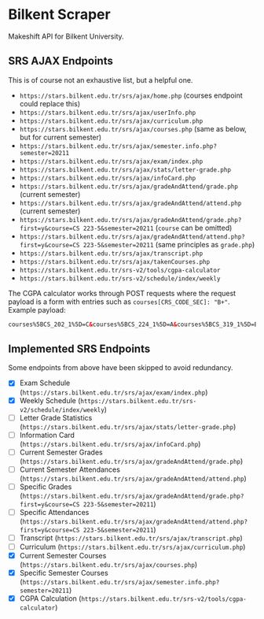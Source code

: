 # Bilkent Scraper

Makeshift API for Bilkent University.

## SRS AJAX Endpoints

This is of course not an exhaustive list, but a helpful one.

- `https://stars.bilkent.edu.tr/srs/ajax/home.php` (courses endpoint could replace this)
- `https://stars.bilkent.edu.tr/srs/ajax/userInfo.php`
- `https://stars.bilkent.edu.tr/srs/ajax/curriculum.php`
- `https://stars.bilkent.edu.tr/srs/ajax/courses.php` (same as below, but for current semester)
- `https://stars.bilkent.edu.tr/srs/ajax/semester.info.php?semester=20211`
- `https://stars.bilkent.edu.tr/srs/ajax/exam/index.php`
- `https://stars.bilkent.edu.tr/srs/ajax/stats/letter-grade.php`
- `https://stars.bilkent.edu.tr/srs/ajax/infoCard.php`
- `https://stars.bilkent.edu.tr/srs/ajax/gradeAndAttend/grade.php` (current semester)
- `https://stars.bilkent.edu.tr/srs/ajax/gradeAndAttend/attend.php` (current semester)
- `https://stars.bilkent.edu.tr/srs/ajax/gradeAndAttend/grade.php?first=y&course=CS 223-5&semester=20211` (`course` can be omitted)
- `https://stars.bilkent.edu.tr/srs/ajax/gradeAndAttend/attend.php?first=y&course=CS 223-5&semester=20211` (same principles as `grade.php`)
- `https://stars.bilkent.edu.tr/srs/ajax/transcript.php`
- `https://stars.bilkent.edu.tr/srs/ajax/takenCourses.php`
- `https://stars.bilkent.edu.tr/srs-v2/tools/cgpa-calculator`
- `https://stars.bilkent.edu.tr/srs-v2/schedule/index/weekly`

The CGPA calculator works through POST requests where the request payload is a form with entries such as `courses[CRS_CODE_SEC]: "B+"`.
Example payload:

```html
courses%5BCS_202_1%5D=C&courses%5BCS_224_1%5D=A&courses%5BCS_319_1%5D=B%2B&courses%5BENG_401_18%5D=A&courses%5BMATH_225_4%5D=A&courses%5BPHYS_102_9%5D=A
```

## Implemented SRS Endpoints

Some endpoints from above have been skipped to avoid redundancy.

- [x] Exam Schedule (`https://stars.bilkent.edu.tr/srs/ajax/exam/index.php`)
- [x] Weekly Schedule (`https://stars.bilkent.edu.tr/srs-v2/schedule/index/weekly`)
- [ ] Letter Grade Statistics (`https://stars.bilkent.edu.tr/srs/ajax/stats/letter-grade.php`)
- [ ] Information Card (`https://stars.bilkent.edu.tr/srs/ajax/infoCard.php`)
- [ ] Current Semester Grades (`https://stars.bilkent.edu.tr/srs/ajax/gradeAndAttend/grade.php`)
- [ ] Current Semester Attendances (`https://stars.bilkent.edu.tr/srs/ajax/gradeAndAttend/attend.php`)
- [ ] Specific Grades (`https://stars.bilkent.edu.tr/srs/ajax/gradeAndAttend/grade.php?first=y&course=CS 223-5&semester=20211`)
- [ ] Specific Attendances (`https://stars.bilkent.edu.tr/srs/ajax/gradeAndAttend/attend.php?first=y&course=CS 223-5&semester=20211`)
- [ ] Transcript (`https://stars.bilkent.edu.tr/srs/ajax/transcript.php`)
- [ ] Curriculum (`https://stars.bilkent.edu.tr/srs/ajax/curriculum.php`)
- [x] Current Semester Courses (`https://stars.bilkent.edu.tr/srs/ajax/courses.php`)
- [x] Specific Semester Courses (`https://stars.bilkent.edu.tr/srs/ajax/semester.info.php?semester=20211`)
- [x] CGPA Calculation (`https://stars.bilkent.edu.tr/srs-v2/tools/cgpa-calculator`)
